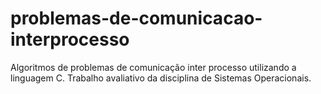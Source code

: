 # problemas-de-comunicacao-interprocesso
Algoritmos de problemas de comunicação inter processo utilizando a linguagem C. Trabalho avaliativo da disciplina de Sistemas Operacionais.
